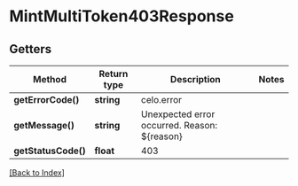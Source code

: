 # MintMultiToken403Response

## Getters

Method | Return type | Description | Notes
------------ | ------------- | ------------- | -------------
**getErrorCode()** | **string** | celo.error |
**getMessage()** | **string** | Unexpected error occurred. Reason: ${reason} |
**getStatusCode()** | **float** | 403 |

[[Back to Index]](../index.md)
